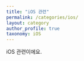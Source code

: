 ```yaml
---
title: "iOS 관련"
permalink: /categories/ios/
layout: category
author_profile: true
taxonomy: iOS
---
```


iOS 관련이에요.

